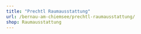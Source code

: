 ```yaml
---
title: "Prechtl Raumausstattung"
url: /bernau-am-chiemsee/prechtl-raumausstattung/
shop: Raumausstattung
---
```

